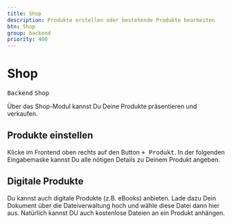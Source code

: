 ```yaml
---
title: Shop
description: Produkte erstellen oder bestehende Produkte bearbeiten
btn: Shop
group: backend
priority: 400
---
```


# Shop

<kbd>Backend</kbd> <kbd>Shop</kbd>

Über das Shop-Modul kannst Du Deine Produkte präsentieren und verkaufen.

## Produkte einstellen

Klicke im Frontend oben rechts auf den Button <kbd>+ Produkt</kbd>. 
In der folgenden Eingabemaske kannst Du alle nötigen Details zu Deinem Produkt angeben.

## Digitale Produkte

Du kannst auch digitale Produkte (z.B. eBooks) anbieten. 
Lade dazu Dein Dokument über die Dateiverwaltung hoch und wähle diese Datei dann hier aus. 
Natürlich kannst DU auch kostenlose Dateien an ein Produkt anhängen.